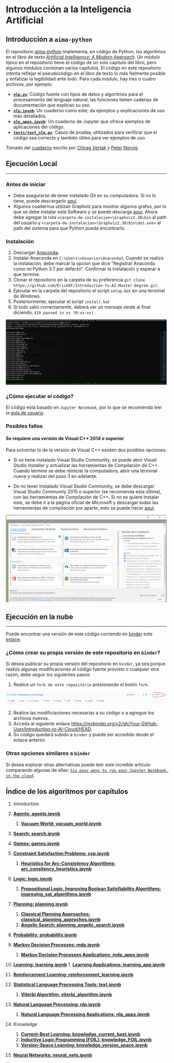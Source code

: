 # **Introducción a la Inteligencia Artificial**

## **Introducción a `aima-python`**

El repositorio [aima-python][aima-python-repo] implementa, en código
de Python, los algoritmos en el libro de texto
*[Artificial Intelligence: A Modern Approach][aima-textbook]*. Un
módulo típico en el repositorio tiene el código de un solo capítulo
del libro, pero algunos módulos combinan varios capítulos. El código
en este repositorio intenta reflejar el pseudocódigo en el libro de
texto lo más fielmente posible y enfatizar la legibilidad ante todo.
Para cada módulo, hay tres o cuatro archivos, por ejemplo:

- [**`nlp.py`**][nlp-py]: Código fuente con tipos de datos y
algoritmos para el procesamiento del lenguaje natural; las funciones
tienen cadenas de documentación que explican su uso.
- [**`nlp.ipynb`**][nlp-ipynb]: Un cuaderno como este; da ejemplos y
explicaciones de uso más detallados.
- [**`nlp_apps.ipynb`**][nlp-app-ipynb]: Un cuaderno de Jupyter que
ofrece ejemplos de aplicaciones del código.
- [**`tests/test_nlp.py`**][test-nlp-py]: Casos de prueba, utilizados
para verificar que el código sea correcto y también útiles para ver
ejemplos de uso.

Tomado del [cuaderno][intro-ipynb] escrito por [Chirag Vertak][chiragvartak]
y [Peter Norvig][norvig].


## **Ejecución Local**
------------------------------------------------------------------------------

### **Antes de iniciar**
* Debe asegurarse de tener instalado Git en su computadora. Si no lo tiene,
puede descargarlo [aquí][git-downloader].
* Algunos cuadernos utilizan Graphviz para mostrar algunos grafos, por lo que
se debe instalar este Software y se puede descarga [aquí][graphviz-downloader].
Ahora debe agregar la ruta `<carpeta-de-instalacion>\Graphviz2.38\bin` al path
del usuario y `<carpeta-de-instalacion>\Graphviz2.38\bin\dot.exe>` al path del
sistema para que Python pueda encontrarlo.


### **Instalación**
1. Descargar [Anaconda][anaconda-downloader].
2. Instalar Anaconda en `C:\Users\<Usuario>\Anaconda3`. Cuando se realiza la
instalación, debe marcar la opcion que dice "Registrar Anaconda como mi
Python 3.7 por defecto". Confirmar la instalación y esperar a que termine.
3. Clonar el repositorio en la carpeta de su preferencia 
`git clone https://github.com/ErickOF/Introduction-to-AI-Master-Degree.git`.
1. Ejecutar en la carpeta del repositorio el script `setup.bat` en una terminal
de Windows.
5. Posteriormente, ejecutar el script `install.bat`
6. Si todo salió correctamente, deberá ver un mensaje verde al final diciendo:
`419 passed in xs (0:xx:xx)`.

![test][test-img]


### **¿Cómo ejecutar el código?**

El código está basado en `Jupyter Notebook`, por lo que se recomienda
leer la [guía de usuario][jupyter-use-guide].


### **Posibles fallos**

#### **Se requiere una versión de Visual C++ 2014 o superior**

Para solventar lo de la versión de Visual C++ existen dos posibles opciones:

* Si se tiene instalado Visual Studio Community, se puede abrir Visual Studio
Installer y actualizar las herramientas de Compilación de C++. Cuando termine
se debe reiniciar la computadora, abrir una terminal nueva y realizar del
paso 3 en adelante.

* De no tener instalado Visual Studio Community, se debe descargar Visual
Studio Community 2015 o superior (se recomienda esta última), con las
herramientas de Compilación de C++. Si no se quiere instalar esto, se debe ir
a la página oficial de Microsoft y descargar todas las herramientas de
compilación por aparte, esto se puede hacer [aquí][vs-build-tools].

![build-tools][build-tools-img]


## **Ejecución en la nube**
----------------------------------------------------------------------

Puede encontrar una versión de este código corriendo en [binder][my-binder]
este [enlace][intro-ai-my-binder].

### **¿Cómo crear su propia versión de este repositorio en `binder`?**
Si desea publicar su propia versión del repositorio en `binder`, ya
sea porque realizó algunas modificaciones al código fuente provisto o
cualquier otra razón, debe seguir los siguientes pasos:

1. Realice un `fork de este repositorio` presionando el botón `fork`.

![fork-repo][fork-repo-img]

2. Realice las modificiaciones necesarias a su código o a agregue los
archivos nuevos.
3. Acceda al siguiente enlace https://mybinder.org/v2/gh/Your-GitHub-User/Introduction-to-AI-Cloud/HEAD.
4. Su código quedará subido a `binder` y puede ser accedido desde el
enlace anterior.

### **Otras opciones similares a `binder`**
Si desea explorar otras alternativas puede leer este increíble
artículo comparando algunas de ellas:
[`Six easy ways to run your Jupyter Notebook in the cloud`][cloud-services-for-jupyter-notebook].


## **Índice de los algoritmos por capítulos**
1. Introduction
2.  [**Agents: agents.ipynb**][agents-my-binder]
    1.  [**Vacuum World: vacuum_world.ipynb**][vacuum-world-my-binder]

3.  [**Search: search.ipynb**][search-my-binder]

4.  [**Games: games.ipynb**][games-my-binder]

5.  [**Constraint Satisfaction Problems: csp.ipynb**][csp-my-binder]
    1.  [**Heuristics for Arc-Consistency Algorithms: arc_consitency_heuristics.ipynb**][arc-consitency-heuristics-my-binder]

6.  [**Logic: logic.ipynb**][logic-my-binder]
    1. [**Propositional Logic. Improving Boolean Satisfiability Algorithms: improving_sat_algorithms.ipynb**][improving-sat-algorithms-my-binder]

7.  [**Planning: planning.ipynb**][planning-my-binder]
    1. [**Classical Planning Approaches: classical_planning_approches.ipynb**][classical-planning-approches-my-binder]
    2. [**Angelic Search: planning_angelic_search.ipynb**][planning-angelic-search-my-binder]

8.  [**Probability: probability.ipynb**][probability-my-binder]

9.  [**Markov Decision Processes: mdp.ipynb**][mdp-my-binder]
    1. [**Markov Decision Processes Applications: mdp_apps.ipynb**][mdp-apps-my-binder]

10.  [**Learning: learning.ipynb**][learning-my-binder]
    1. [**Learning Applications: learning_app.ipynb**][learning-apps-my-binder]

11. [**Reinforcement Learning: reinforcement_learning.ipynb**][reinforcement-learning-my-binder]

12. [**Statistical Language Processing Tools: text.ipynb**][text-my-binder]
    1. [**Viterbi Algorithm: viterbi_algorithm.ipynb**][viterbi-algorithm-my-binder]

13. [**Natural Language Processing: nlp.ipynb**][nlp-my-binder]
    1. [**Natural Language Processing Applications: nlp_apps.ipynb**][nlp-apps-my-binder]

14. Knowledge
    1. [**Current-Best Learning: knowledge_current_best.ipynb**][knowledge-current-best-my-binder]
    2. [**Inductive Logic Programming (FOIL): knowledge_FOIL.ipynb**][knowledge-FOIL-my-binder]
    3. [**Version-Space Learning: knowledge_version_space.ipynb**][knowledge-version-space-my-binder]

15. [**Neural Networks: neural_nets.ipynb**][neural-nets-my-binder]



<!--
Cuadernos listos:
* agents.ipynb [Tested]
* arc_consitency_heuristics.ipynb [Tested]
* classical_planning_approches.ipynb
* csp.ipynb [Tested]
* games.ipynb [Tested]
* improving_sat_algorithms.ipynb [Tested]
* knowledge_current_best.ipynb [Tested]
* knowledge_FOIL.ipynb [Tested]
* knowledge_version_space.ipynb [Tested]
* learning.ipynb [Tested]
* learning_apps.ipynb [Tested]
* logic.ipynb [Tested]
* mdp.ipynb [Tested]
* mdp_apps.ipynb [Tested]
* neural_nets.ipynb [Tested]
* nlp.ipynb [Tested]
* nlp_apps.ipynb [Tested]
* planning.ipynb [Tested]
* planning_angelic_search.ipynb [Tested]
* planning_graphPlan.ipynb **
* probability.ipynb [Tested]
* reinforcement_learning.ipynb [Tested]
* search.ipynb [Tested]
* text.ipynb [Tested]
* vacuum_world.ipynb [Tested]
* viterbi_algorithm.ipynb [Tested]

Cuadernos pendientes:
* planning_hierarchical_serach.ipynb
* planning_partial_order_planner.ipynb
* planning_total_order_planner.ipynb
-->

<!-- SOURCE-->
<!-- Links -->
[aima-python-repo]: https://github.com/aimacode/aima-python
[aima-textbook]: http://aima.cs.berkeley.edu
[anaconda-downloader]: https://repo.anaconda.com/archive/Anaconda3-2019.10-Windows-x86_64.exe
[git-downloader]: https://git-scm.com/downloads
[graphviz-downloader]: https://gitlab.com/graphviz/graphviz/-/package_files/6164164/download
[cloud-services-for-jupyter-notebook]: https://www.dataschool.io/cloud-services-for-jupyter-notebook/
[jupyter-use-guide]: https://jupyter-notebook-beginner-guide.readthedocs.io/en/latest/execute.html
[intro-ai-my-binder]: https://mybinder.org/v2/gh/ErickOF/Introduction-to-AI-Cloud/HEAD
[my-binder]: https://mybinder.org/
[vs-build-tools]: https://visualstudio.microsoft.com/visual-cpp-build-tools/

<!-- GitHub Users --->
[chiragvartak]: https://github.com/chiragvartak
[norvig]: https://github.com/norvig

<!-- Images -->
[build-tools-img]: src/imgs/BuildTools.PNG
[fork-repo-img]: src/imgs/Fork.PNG
[test-img]: src/imgs/Test.PNG

<!-- Files -->
[intro-ipynb]: https://github.com/aimacode/aima-python/blob/master/intro.ipynb
[nlp-app-ipynb]: https://github.com/aimacode/aima-python/blob/master/nlp_apps.ipynb
[nlp-ipynb]: https://github.com/aimacode/aima-python/blob/master/nlp.ipynb
[nlp-py]: https://github.com/aimacode/aima-python/blob/master/nlp.py
[test-nlp-py]: https://github.com/aimacode/aima-python/blob/master/tests/test_nlp.py

<!-- My Binder Files -->
[agents-my-binder]: https://mybinder.org/v2/gh/ErickOF/Introduction-to-AI-Cloud/HEAD?filepath=agents.ipynb
[arc-consitency-heuristics-my-binder]: https://mybinder.org/v2/gh/ErickOF/Introduction-to-AI-Cloud/HEAD?filepath=arc_consitency_heuristics.ipynb
[classical-planning-approches-my-binder]: https://mybinder.org/v2/gh/ErickOF/Introduction-to-AI-Cloud/HEAD?filepath=classical_planning_approches.ipynb
[csp-my-binder]: https://mybinder.org/v2/gh/ErickOF/Introduction-to-AI-Cloud/HEAD?filepath=csp.ipynb
[games-my-binder]: https://mybinder.org/v2/gh/ErickOF/Introduction-to-AI-Cloud/HEAD?filepath=games.ipynb
[improving-sat-algorithms-my-binder]: https://mybinder.org/v2/gh/ErickOF/Introduction-to-AI-Cloud/HEAD?filepath=improving_sat_algorithms.ipynb
[knowledge-FOIL-my-binder]: https://mybinder.org/v2/gh/ErickOF/Introduction-to-AI-Cloud/HEAD?filepath=knowledge_FOIL.ipynb
[knowledge-current-best-my-binder]: https://mybinder.org/v2/gh/ErickOF/Introduction-to-AI-Cloud/HEAD?filepath=knowledge_current_best.ipynb
[knowledge-version-space-my-binder]: https://mybinder.org/v2/gh/ErickOF/Introduction-to-AI-Cloud/HEAD?filepath=knowledge_version_space.ipynb
[learning-my-binder]: https://mybinder.org/v2/gh/ErickOF/Introduction-to-AI-Cloud/HEAD?filepath=learning.ipynb
[learning-apps-my-binder]: https://mybinder.org/v2/gh/ErickOF/Introduction-to-AI-Cloud/HEAD?filepath=learning_apps.ipynb
[logic-my-binder]: https://mybinder.org/v2/gh/ErickOF/Introduction-to-AI-Cloud/HEAD?filepath=logic.ipynb
[mdp-my-binder]: https://mybinder.org/v2/gh/ErickOF/Introduction-to-AI-Cloud/HEAD?filepath=mdp.ipynb
[mdp-apps-my-binder]: https://mybinder.org/v2/gh/ErickOF/Introduction-to-AI-Cloud/HEAD?filepath=mdp_apps.ipynb
[neural-nets-my-binder]: https://mybinder.org/v2/gh/ErickOF/Introduction-to-AI-Cloud/HEAD?filepath=neural_nets.ipynb
[nlp-my-binder]: https://mybinder.org/v2/gh/ErickOF/Introduction-to-AI-Cloud/HEAD?filepath=nlp.ipynb
[nlp-apps-my-binder]: https://mybinder.org/v2/gh/ErickOF/Introduction-to-AI-Cloud/HEAD?filepath=nlp_apps.ipynb
[planning-my-binder]: https://mybinder.org/v2/gh/ErickOF/Introduction-to-AI-Cloud/HEAD?filepath=planning.ipynb
[planning-angelic-search-my-binder]: https://mybinder.org/v2/gh/ErickOF/Introduction-to-AI-Cloud/HEAD?filepath=planning_angelic_search.ipynb
[planning-graph-plan-my-binder]: https://mybinder.org/v2/gh/ErickOF/Introduction-to-AI-Cloud/HEAD?filepath=planning_graphPlan.ipynb
[probability-my-binder]: https://mybinder.org/v2/gh/ErickOF/Introduction-to-AI-Cloud/HEAD?filepath=probability.ipynb
[reinforcement-learning-my-binder]: https://mybinder.org/v2/gh/ErickOF/Introduction-to-AI-Cloud/HEAD?filepath=reinforcement_learning.ipynb
[search-my-binder]: https://mybinder.org/v2/gh/ErickOF/Introduction-to-AI-Cloud/HEAD?filepath=search.ipynb
[text-my-binder]: https://mybinder.org/v2/gh/ErickOF/Introduction-to-AI-Cloud/HEAD?filepath=text.ipynb
[vacuum-world-my-binder]: https://mybinder.org/v2/gh/ErickOF/Introduction-to-AI-Cloud/HEAD?filepath=vacuum_world.ipynb
[viterbi-algorithm-my-binder]: https://mybinder.org/v2/gh/ErickOF/Introduction-to-AI-Cloud/HEAD?filepath=viterbi_algorithm.ipynb
